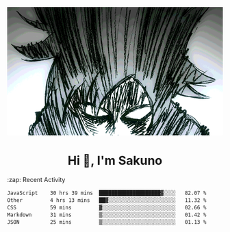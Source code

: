 <body>
<h1 align="center"></h1>
<br>
<div align="center">
<img width="auto" height="300" src="Img/mobFreakoutLonger.gif"/>
</div>
</div>
<h1 align="center">Hi 👋, I'm Sakuno</h1>
:zap: Recent Activity

<!--START_SECTION:waka-->

```txt
JavaScript    30 hrs 39 mins  ████████████████████▓░░░░   82.07 %
Other         4 hrs 13 mins   ██▓░░░░░░░░░░░░░░░░░░░░░░   11.32 %
CSS           59 mins         ▓░░░░░░░░░░░░░░░░░░░░░░░░   02.66 %
Markdown      31 mins         ▒░░░░░░░░░░░░░░░░░░░░░░░░   01.42 %
JSON          25 mins         ▒░░░░░░░░░░░░░░░░░░░░░░░░   01.13 %
```

<!--END_SECTION:waka-->
